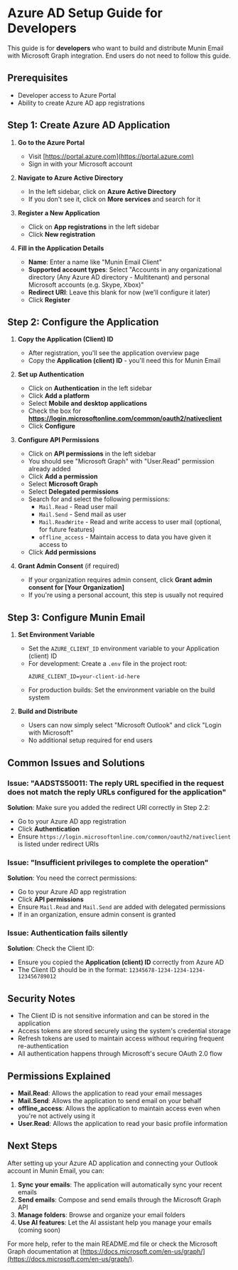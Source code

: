 # Azure AD Setup Guide for Developers

This guide is for **developers** who want to build and distribute Munin Email with Microsoft Graph integration. End users do not need to follow this guide.

## Prerequisites

- Developer access to Azure Portal
- Ability to create Azure AD app registrations

## Step 1: Create Azure AD Application

1. **Go to the Azure Portal**
   - Visit [https://portal.azure.com](https://portal.azure.com)
   - Sign in with your Microsoft account

2. **Navigate to Azure Active Directory**
   - In the left sidebar, click on **Azure Active Directory**
   - If you don't see it, click on **More services** and search for it

3. **Register a New Application**
   - Click on **App registrations** in the left sidebar
   - Click **New registration**

4. **Fill in the Application Details**
   - **Name**: Enter a name like "Munin Email Client"
   - **Supported account types**: Select "Accounts in any organizational directory (Any Azure AD directory - Multitenant) and personal Microsoft accounts (e.g. Skype, Xbox)"
   - **Redirect URI**: Leave this blank for now (we'll configure it later)
   - Click **Register**

## Step 2: Configure the Application

1. **Copy the Application (Client) ID**
   - After registration, you'll see the application overview page
   - Copy the **Application (client) ID** - you'll need this for Munin Email

2. **Set up Authentication**
   - Click on **Authentication** in the left sidebar
   - Click **Add a platform**
   - Select **Mobile and desktop applications**
   - Check the box for **https://login.microsoftonline.com/common/oauth2/nativeclient**
   - Click **Configure**

3. **Configure API Permissions**
   - Click on **API permissions** in the left sidebar
   - You should see "Microsoft Graph" with "User.Read" permission already added
   - Click **Add a permission**
   - Select **Microsoft Graph**
   - Select **Delegated permissions**
   - Search for and select the following permissions:
     - `Mail.Read` - Read user mail
     - `Mail.Send` - Send mail as user
     - `Mail.ReadWrite` - Read and write access to user mail (optional, for future features)
     - `offline_access` - Maintain access to data you have given it access to
   - Click **Add permissions**

4. **Grant Admin Consent** (if required)
   - If your organization requires admin consent, click **Grant admin consent for [Your Organization]**
   - If you're using a personal account, this step is usually not required

## Step 3: Configure Munin Email

1. **Set Environment Variable**
   - Set the `AZURE_CLIENT_ID` environment variable to your Application (client) ID
   - For development: Create a `.env` file in the project root:
     ```
     AZURE_CLIENT_ID=your-client-id-here
     ```
   - For production builds: Set the environment variable on the build system

2. **Build and Distribute**
   - Users can now simply select "Microsoft Outlook" and click "Login with Microsoft"
   - No additional setup required for end users

## Common Issues and Solutions

### Issue: "AADSTS50011: The reply URL specified in the request does not match the reply URLs configured for the application"

**Solution**: Make sure you added the redirect URI correctly in Step 2.2:
- Go to your Azure AD app registration
- Click **Authentication**
- Ensure `https://login.microsoftonline.com/common/oauth2/nativeclient` is listed under redirect URIs

### Issue: "Insufficient privileges to complete the operation"

**Solution**: You need the correct permissions:
- Go to your Azure AD app registration
- Click **API permissions**
- Ensure `Mail.Read` and `Mail.Send` are added with delegated permissions
- If in an organization, ensure admin consent is granted

### Issue: Authentication fails silently

**Solution**: Check the Client ID:
- Ensure you copied the **Application (client) ID** correctly from Azure AD
- The Client ID should be in the format: `12345678-1234-1234-1234-123456789012`

## Security Notes

- The Client ID is not sensitive information and can be stored in the application
- Access tokens are stored securely using the system's credential storage
- Refresh tokens are used to maintain access without requiring frequent re-authentication
- All authentication happens through Microsoft's secure OAuth 2.0 flow

## Permissions Explained

- **Mail.Read**: Allows the application to read your email messages
- **Mail.Send**: Allows the application to send email on your behalf
- **offline_access**: Allows the application to maintain access even when you're not actively using it
- **User.Read**: Allows the application to read your basic profile information

## Next Steps

After setting up your Azure AD application and connecting your Outlook account in Munin Email, you can:

1. **Sync your emails**: The application will automatically sync your recent emails
2. **Send emails**: Compose and send emails through the Microsoft Graph API
3. **Manage folders**: Browse and organize your email folders
4. **Use AI features**: Let the AI assistant help you manage your emails (coming soon)

For more help, refer to the main README.md file or check the Microsoft Graph documentation at [https://docs.microsoft.com/en-us/graph/](https://docs.microsoft.com/en-us/graph/).